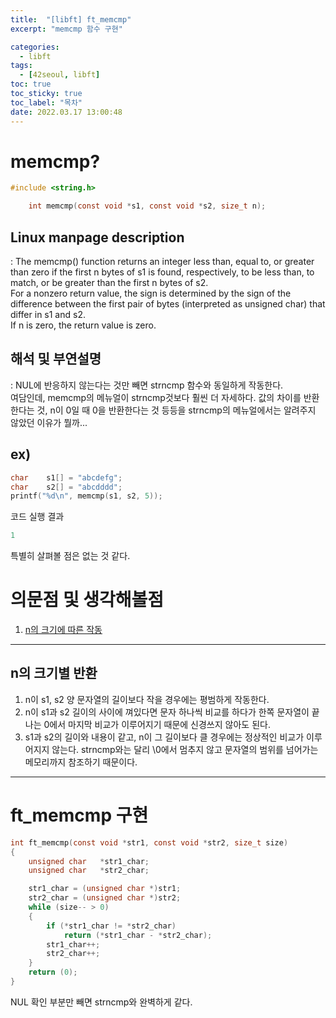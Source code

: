 ```yaml
---
title:  "[libft] ft_memcmp"
excerpt: "memcmp 함수 구현"

categories:
  - libft
tags:
  - [42seoul, libft]
toc: true
toc_sticky: true
toc_label: "목차"
date: 2022.03.17 13:00:48
---
```


# memcmp?

```c
#include <string.h>

    int memcmp(const void *s1, const void *s2, size_t n);
```

## Linux manpage description    
:  The memcmp() function returns an integer less than, equal to, or greater than zero if the first n bytes of s1 is found, respectively, to be less than, to match, or be greater than the first n bytes of s2.    
For a nonzero return value, the sign is determined by the sign of the difference between the first pair of bytes (interpreted as unsigned char) that differ in s1 and s2.    
If n is zero, the return value is zero.    

## 해석 및 부연설명    
: NUL에 반응하지 않는다는 것만 빼면 strncmp 함수와 동일하게 작동한다.    
여담인데, memcmp의 메뉴얼이 strncmp것보다 훨씬 더 자세하다. 값의 차이를 반환한다는 것, n이 0일 때 0을 반환한다는 것 등등을 strncmp의 메뉴얼에서는 알려주지 않았던 이유가 뭘까...    

## ex)    
```c
char	s1[] = "abcdefg";
char	s2[] = "abcdddd";
printf("%d\n", memcmp(s1, s2, 5));
```
코드 실행 결과
```c
1
```
특별히 살펴볼 점은 없는 것 같다.

# 의문점 및 생각해볼점    
1. [n의 크기에 따른 작동](#n의-크기별-반환)    

***

## n의 크기별 반환
1. n이 s1, s2 양 문자열의 길이보다 작을 경우에는 평범하게 작동한다.    
2. n이 s1과 s2 길이의 사이에 껴있다면 문자 하나씩 비교를 하다가 한쪽 문자열이 끝나는 0에서 마지막 비교가 이루어지기 때문에 신경쓰지 않아도 된다.
3. s1과 s2의 길이와 내용이 같고, n이 그 길이보다 클 경우에는 정상적인 비교가 이루어지지 않는다. strncmp와는 달리 \0에서 멈추지 않고 문자열의 범위를 넘어가는 메모리까지 참조하기 때문이다.    

***

# ft_memcmp 구현

```c
int	ft_memcmp(const void *str1, const void *str2, size_t size)
{
	unsigned char	*str1_char;
	unsigned char	*str2_char;

	str1_char = (unsigned char *)str1;
	str2_char = (unsigned char *)str2;
	while (size-- > 0)
	{
		if (*str1_char != *str2_char)
			return (*str1_char - *str2_char);
		str1_char++;
		str2_char++;
	}
	return (0);
}

```
NUL 확인 부분만 빼면 strncmp와 완벽하게 같다.    

